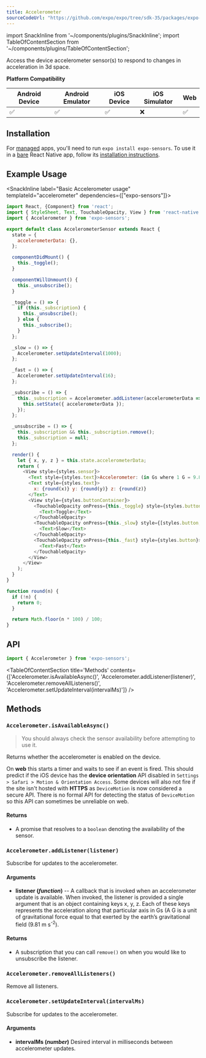 ```yaml
---
title: Accelerometer
sourceCodeUrl: "https://github.com/expo/expo/tree/sdk-35/packages/expo-sensors"
---
```


import SnackInline from '~/components/plugins/SnackInline';
import TableOfContentSection from '~/components/plugins/TableOfContentSection';

Access the device accelerometer sensor(s) to respond to changes in acceleration in 3d space.

**Platform Compatibility**

| Android Device | Android Emulator | iOS Device | iOS Simulator |  Web  |
| ------ | ---------- | ------ | ------ | ------ |
| ✅     |  ✅     | ✅     | ❌     | ✅    |

## Installation

For [managed](../../introduction/managed-vs-bare/#managed-workflow) apps, you'll need to run `expo install expo-sensors`. To use it in a [bare](../../introduction/managed-vs-bare/#bare-workflow) React Native app, follow its [installation instructions](https://github.com/expo/expo/tree/master/packages/expo-sensors).

## Example Usage

<SnackInline label="Basic Accelerometer usage" templateId="accelerometer" dependencies={["expo-sensors"]}>

```javascript
import React, {Component} from 'react';
import { StyleSheet, Text, TouchableOpacity, View } from 'react-native';
import { Accelerometer } from 'expo-sensors';

export default class AccelerometerSensor extends React {
  state = {
    accelerometerData: {},
  };

  componentDidMount() {
    this._toggle();
  }

  componentWillUnmount() {
    this._unsubscribe();
  }

  _toggle = () => {
    if (this._subscription) {
      this._unsubscribe();
    } else {
      this._subscribe();
    }
  };

  _slow = () => {
    Accelerometer.setUpdateInterval(1000);
  };

  _fast = () => {
    Accelerometer.setUpdateInterval(16);
  };

  _subscribe = () => {
    this._subscription = Accelerometer.addListener(accelerometerData => {
      this.setState({ accelerometerData });
    });
  };

  _unsubscribe = () => {
    this._subscription && this._subscription.remove();
    this._subscription = null;
  };

  render() {
    let { x, y, z } = this.state.accelerometerData;
    return (
      <View style={styles.sensor}>
        <Text style={styles.text}>Accelerometer: (in Gs where 1 G = 9.81 m s^-2)</Text>
        <Text style={styles.text}>
          x: {round(x)} y: {round(y)} z: {round(z)}
        </Text>
        <View style={styles.buttonContainer}>
          <TouchableOpacity onPress={this._toggle} style={styles.button}>
            <Text>Toggle</Text>
          </TouchableOpacity>
          <TouchableOpacity onPress={this._slow} style={[styles.button, styles.middleButton]}>
            <Text>Slow</Text>
          </TouchableOpacity>
          <TouchableOpacity onPress={this._fast} style={styles.button}>
            <Text>Fast</Text>
          </TouchableOpacity>
        </View>
      </View>
    );
  }
}

function round(n) {
  if (!n) {
    return 0;
  }

  return Math.floor(n * 100) / 100;
}
``` 
</SnackInline>

## API

```js
import { Accelerometer } from 'expo-sensors';
```

<TableOfContentSection title='Methods' contents={['Accelerometer.isAvailableAsync()', 'Accelerometer.addListener(listener)', 'Accelerometer.removeAllListeners()', 'Accelerometer.setUpdateInterval(intervalMs)']} />

## Methods

### `Accelerometer.isAvailableAsync()`

> You should always check the sensor availability before attempting to use it.

Returns whether the accelerometer is enabled on the device.

On **web** this starts a timer and waits to see if an event is fired. This should predict if the iOS device has the **device orientation** API disabled in `Settings > Safari > Motion & Orientation Access`. Some devices will also not fire if the site isn't hosted with **HTTPS** as `DeviceMotion` is now considered a secure API. There is no formal API for detecting the status of `DeviceMotion` so this API can sometimes be unreliable on web.

#### Returns

- A promise that resolves to a `boolean` denoting the availability of the sensor.

### `Accelerometer.addListener(listener)`

Subscribe for updates to the accelerometer.

#### Arguments

- **listener (_function_)** -- A callback that is invoked when an
  accelerometer update is available. When invoked, the listener is
  provided a single argument that is an object containing keys x, y,
  z. Each of these keys represents the acceleration along that particular axis in Gs (A G is a unit of gravitational force equal to that exerted by the earth’s gravitational field (9.81 m s<sup>-2</sup>).

#### Returns

- A subscription that you can call `remove()` on when you
  would like to unsubscribe the listener.

### `Accelerometer.removeAllListeners()`

Remove all listeners.

### `Accelerometer.setUpdateInterval(intervalMs)`

Subscribe for updates to the accelerometer.

#### Arguments

- **intervalMs (_number_)** Desired interval in milliseconds between
  accelerometer updates.
